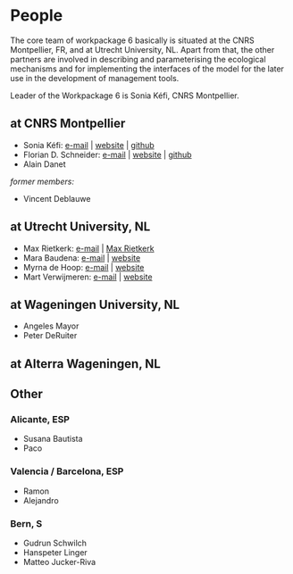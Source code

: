 # People

The core team of workpackage 6 basically is situated at the CNRS Montpellier, FR, and at Utrecht University, NL. Apart from that, the other partners are involved in describing and parameterising the ecological mechanisms and for implementing the interfaces of the model for the later use in the development of management tools.

Leader of the Workpackage 6 is Sonia Kéfi, CNRS Montpellier. 

## at CNRS Montpellier

- Sonia Kéfi:  [e-mail]() | [website](https://sonia.kefi.fr) |  [github](https://github.com/skefi)   
- Florian D. Schneider:  [e-mail](florian.schneider@univ-montp2.fr) | [website](https:/fdschneider.github.io/) | [github](https://github.com/fdschneider)  
- Alain Danet

*former members:*

- Vincent Deblauwe

## at Utrecht University, NL

- Max Rietkerk: [e-mail](M.G.Rietkerk@uu.nl) | [Max Rietkerk](http://www.uu.nl/staff/MGRietkerk)
- Mara Baudena: [e-mail](M.Baudena@uu.nl) | [website](http://www.uu.nl/staff/MBaudena/0)
- Myrna de Hoop: [e-mail](M.deHoop@uu.nl) | [website](http://www.uu.nl/staff/MdeHoop/0)
- Mart Verwijmeren: [e-mail](M.Verwijmeren@uu.nl) | [website](http://www.uu.nl/staff/MVerwijmeren)

## at Wageningen University, NL

- Angeles Mayor
- Peter DeRuiter

## at Alterra Wageningen, NL

## Other

### Alicante, ESP
- Susana Bautista
- Paco

### Valencia / Barcelona, ESP
- Ramon
- Alejandro

### Bern, S
- Gudrun Schwilch
- Hanspeter Linger
- Matteo Jucker-Riva
